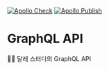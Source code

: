 [![Apollo Check](https://github.com/DaleStudy/graphql/actions/workflows/apollo-check.yml/badge.svg)](https://github.com/DaleStudy/graphql/actions/workflows/apollo-check.yml)
[![Apollo Publish](https://github.com/DaleStudy/graphql/actions/workflows/apollo-publish.yml/badge.svg)](https://github.com/DaleStudy/graphql/actions/workflows/apollo-publish.yml)

# GraphQL API

🧑‍🚀 달레 스터디의 GraphQL API
